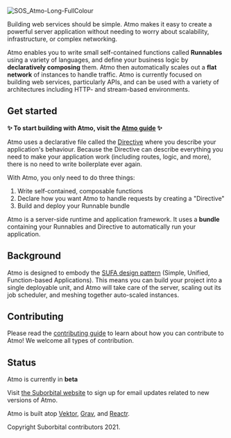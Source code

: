![SOS_Atmo-Long-FullColour](https://user-images.githubusercontent.com/5942370/134701827-dec2dc05-83e0-4f05-817e-a6ad81946064.png)

Building web services should be simple. Atmo makes it easy to create a powerful server application without needing to worry about scalability, infrastructure, or complex networking.

Atmo enables you to write small self-contained functions called **Runnables** using a variety of languages, and define your business logic by **declaratively composing** them. Atmo then automatically scales out a **flat network** of instances to handle traffic. Atmo is currently focused on building web services, particularly APIs, and can be used with a variety of architectures including HTTP- and stream-based environments.

## Get started

**✨ To start building with Atmo, visit the [Atmo guide](https://atmo.suborbital.dev) ✨**

Atmo uses a declarative file called the [Directive](https://atmo.suborbital.dev/concepts/the-directive) where you describe your application's behaviour. Because the Directive can describe everything you need to make your application work (including routes, logic, and more), there is no need to write boilerplate ever again.

With Atmo, you only need to do three things:
1. Write self-contained, composable functions
2. Declare how you want Atmo to handle requests by creating a "Directive"
3. Build and deploy your Runnable bundle

Atmo is a server-side runtime and application framework. It uses a **bundle** containing your Runnables and Directive to automatically run your application.

## Background

Atmo is designed to embody the [SUFA design pattern](https://blog.suborbital.dev/building-a-better-monolith) (Simple, Unified, Function-based Applications). This means you can build your project into a single deployable unit, and Atmo will take care of the server, scaling out its job scheduler, and meshing together auto-scaled instances.

## Contributing

Please read the [contributing guide](./CONTRIBUTING.md) to learn about how you can contribute to Atmo! We welcome all types of contribution.

## Status
Atmo is currently in **beta**

Visit [the Suborbital website](https://suborbital.dev) to sign up for email updates related to new versions of Atmo.

Atmo is built atop [Vektor](https://github.com/suborbital/vektor), [Grav](https://github.com/suborbital/grav), and [Reactr](https://github.com/suborbital/reactr).

Copyright Suborbital contributors 2021.
